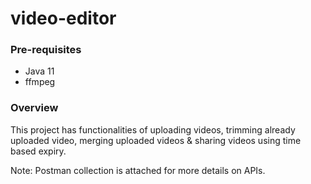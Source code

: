 # video-editor

### Pre-requisites
- Java 11
- ffmpeg




### Overview
This project has functionalities of uploading videos, trimming already uploaded video,
merging uploaded videos & sharing videos using time based expiry.


Note: Postman collection is attached for more details on APIs.
